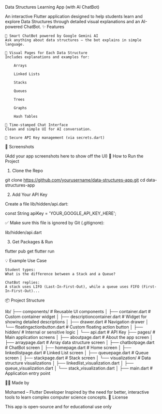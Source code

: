 Data Structures Learning App (with AI ChatBot)

An interactive Flutter application designed to help students learn and explore Data Structures through detailed visual explanations and an AI-powered ChatBot.
✨ Features

    🧠 Smart ChatBot powered by Google Gemini AI
    Ask anything about data structures — the bot explains in simple language.

    🧾 Visual Pages for Each Data Structure
    Includes explanations and examples for:

        Arrays

        Linked Lists

        Stacks

        Queues

        Trees

        Graphs

        Hash Tables

    💬 Time-stamped Chat Interface
    Clean and simple UI for AI conversation.

    🔐 Secure API Key management (via secrets.dart)

📸 Screenshots

(Add your app screenshots here to show off the UI)
🚀 How to Run the Project
1. Clone the Repo

git clone https://github.com/yourusername/data-structures-app.git
cd data-structures-app

2. Add Your API Key

Create a file lib/hidden/api.dart:

const String apiKey = 'YOUR_GOOGLE_API_KEY_HERE';

✅ Make sure this file is ignored by Git (.gitignore):

lib/hidden/api.dart

3. Get Packages & Run

flutter pub get
flutter run

💡 Example Use Case

    Student types:
    What is the difference between a Stack and a Queue?

    ChatBot replies:
    A stack uses LIFO (Last-In-First-Out), while a queue uses FIFO (First-In-First-Out)...

📦 Project Structure

lib/
├── components/                     # Reusable UI components
│   ├── container.dart              # Custom container widget
│   ├── descriptioncontainer.dart   # Widget for showing detailed descriptions
│   ├── drawer.dart                 # Navigation drawer
│   └── floatingactionbutton.dart   # Custom floating action button
│
├── hidden/                         # Internal or sensitive logic
│   └── api.dart                    # API Key
├── pages/                          # Main application screens
│   ├── aboutpage.dart              # About the app screen
│   ├── arraypage.dart              # Array data structure screen
│   ├── chatbotpage.dart            # ChatBot screen
│   ├── homepage.dart               # Home screen
│   ├── linkedlistpage.dart         # Linked List screen
│   ├── queuepage.dart              # Queue screen
│   ├── stackpage.dart              # Stack screen
│   └── visualization/              # Data structure visualizations
│       ├── linkedlist_visualization.dart
│       ├── queue_visualization.dart
│       └── stack_visualization.dart
│
├── main.dart                       # Application entry point


👨‍💻 Made by

Mohamed – Flutter Developer
Inspired by the need for better, interactive tools to learn complex computer science concepts.
📝 License

This app is open-source and for educational use only
